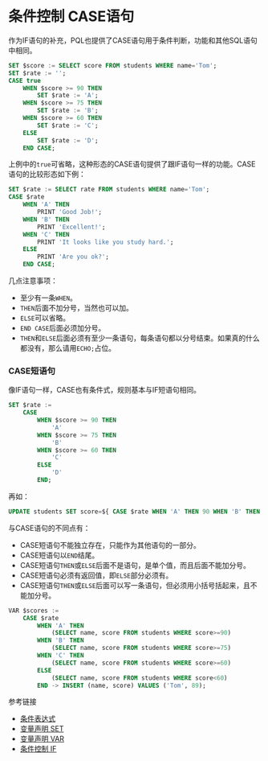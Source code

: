 # 条件控制 CASE语句
作为IF语句的补充，PQL也提供了CASE语句用于条件判断，功能和其他SQL语句中相同。
```sql
SET $score := SELECT score FROM students WHERE name='Tom';
SET $rate := '';
CASE true
    WHEN $score >= 90 THEN
        SET $rate := 'A';
    WHEN $score >= 75 THEN
        SET $rate := 'B';
    WHEN $score >= 60 THEN
        SET $rate := 'C';
    ELSE
        SET $rate := 'D';
    END CASE;
```
上例中的`true`可省略，这种形态的CASE语句提供了跟IF语句一样的功能。CASE语句的比较形态如下例：
```sql
SET $rate := SELECT rate FROM students WHERE name='Tom';
CASE $rate
    WHEN 'A' THEN
        PRINT 'Good Job!';
    WHEN 'B' THEN
        PRINT 'Excellent!';
    WHEN 'C' THEN
        PRINT 'It looks like you study hard.';
    ELSE
        PRINT 'Are you ok?';
    END CASE;
```
几点注意事项：

* 至少有一条`WHEN`。
* `THEN`后面不加分号，当然也可以加。
* `ELSE`可以省略。
* `END CASE`后面必须加分号。
* `THEN`和`ELSE`后面必须有至少一条语句，每条语句都以分号结束。如果真的什么都没有，那么请用`ECHO;`占位。

### CASE短语句
像IF语句一样，CASE也有条件式，规则基本与IF短语句相同。
```sql
SET $rate := 
    CASE 
        WHEN $score >= 90 THEN 
            'A' 
        WHEN $score >= 75 THEN
            'B'
        WHEN $score >= 60 THEN
            'C' 
        ELSE
            'D'
        END; 
```
再如：
```sql
UPDATE students SET score=${ CASE $rate WHEN 'A' THEN 90 WHEN 'B' THEN  75 WHEN 'C' THEN 60 ELSE 60 END } WHERE name='Tom';   
```
与CASE语句的不同点有：

* CASE短语句不能独立存在，只能作为其他语句的一部分。
* CASE短语句以`END`结尾。
* CASE短语句`THEN`或`ELSE`后面不是语句，是单个值，而且后面不能加分号。
* CASE短语句必须有返回值，即`ELSE`部分必须有。
* CASE短语句`THEN`或`ELSE`后面可以写一条语句，但必须用小括号括起来，且不能加分号。
```sql
VAR $scores := 
    CASE $rate 
        WHEN 'A' THEN
            (SELECT name, score FROM students WHERE score>=90)
        WHEN 'B' THEN
            (SELECT name, score FROM students WHERE score>=75)
        WHEN 'C' THEN
            (SELECT name, score FROM students WHERE score>=60)
        ELSE
            (SELECT name, score FROM students WHERE score<60)
        END -> INSERT (name, score) VALUES ('Tom', 89);
```

参考链接

* [条件表达式](/pql/condition.md)
* [变量声明 SET](/pql/set.md)
* [变量声明 VAR](/pql/var.md)
* [条件控制 IF](/pql/if.md)